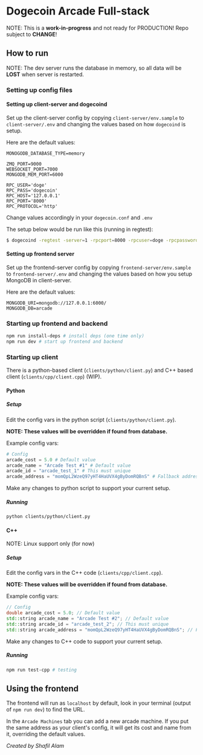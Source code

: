 # Dogecoin Arcade Full-stack

NOTE: This is a **work-in-progress** and not ready for PRODUCTION!
Repo subject to **CHANGE**!

## How to run

NOTE: The dev server runs the database in memory, so all data will be **LOST** when server is restarted.

### Setting up config files
#### Setting up client-server and dogecoind

Set up the client-server config by copying `client-server/env.sample` to `client-server/.env` and changing the values based on how `dogecoind` is setup.

Here are the default values:
```
MONOGODB_DATABASE_TYPE=memory

ZMQ_PORT=9000
WEBSOCKET_PORT=7000
MONGODB_MEM_PORT=6000

RPC_USER='doge'
RPC_PASS='dogecoin'
RPC_HOST='127.0.0.1'
RPC_PORT='8000'
RPC_PROTOCOL='http'
```

Change values accordingly in your `dogecoin.conf` and `.env`

The setup below would be run like this (running in regtest):
```bash
$ dogecoind -regtest -server=1 -rpcport=8000 -rpcuser=doge -rpcpassword=dogecoin -zmqpubhashtx=tcp://127.0.0.1:9000
```

#### Setting up frontend server

Set up the frontend-server config by copying `frontend-server/env.sample` to `frontend-server/.env` and changing the values based on how you setup MongoDB in client-server.

Here are the default values:
```
MONGODB_URI=mongodb://127.0.0.1:6000/
MONGODB_DB=arcade
```

### Starting up frontend and backend

```bash
npm run install-deps # install deps (one time only)
npm run dev # start up frontend and backend
```

### Starting up client

There is a python-based client (`clients/python/client.py`) and C++ based client (`clients/cpp/client.cpp`) (WIP).

#### Python

##### Setup

Edit the config vars in the python script (`clients/python/client.py`).

**NOTE: These values will be overridden if found from database.**

Example config vars:

```python
# Config
arcade_cost = 5.0 # Default value
arcade_name = "Arcade Test #1" # Default value
arcade_id = "arcade_test_1" # This must unique
arcade_address = "momQpL2WzeQ97yHT4HaUVX4gByDomRQBnS" # Fallback address
```

Make any changes to python script to support your current setup.

##### Running

```bash
python clients/python/client.py
```

#### C++

NOTE: Linux support only (for now)
##### Setup

Edit the config vars in the C++ code (`clients/cpp/client.cpp`).

**NOTE: These values will be overridden if found from database.**

Example config vars:

```cpp
// Config
double arcade_cost = 5.0; // Default value
std::string arcade_name = "Arcade Test #2"; // Default value
std::string arcade_id = "arcade_test_2"; // This must unique
std::string arcade_address = "momQpL2WzeQ97yHT4HaUVX4gByDomRQBnS"; // Fallback address
```

Make any changes to C++ code to support your current setup.

##### Running

```bash
npm run test-cpp # testing

```

## Using the frontend

The frontend will run as `localhost` by default, look in your terminal (output of `npm run dev`) to find the URL.

In the `Arcade Machines` tab you can add a new arcade machine. If you put the same address as your client's config, it will get its cost and name from it, overriding the default values.

*Created by Shafil Alam*
